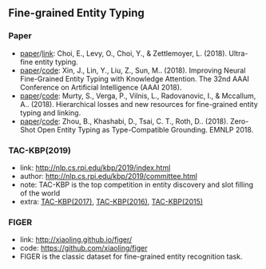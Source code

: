 ## **Fine-grained Entity Typing**


### Paper
  * [paper](https://aclweb.org/anthology/P18-1009)/[link](https://homes.cs.washington.edu/~eunsol/open_entity.html): Choi, E., Levy, O., Choi, Y., & Zettlemoyer, L. (2018). Ultra-fine entity typing.
  * [paper](http://nlp.csai.tsinghua.edu.cn/~lyk/publications/aaai2018_entitytyping.pdf)/[code](https://github.com/thunlp/KNET): Xin, J., Lin, Y., Liu, Z., Sun, M.. (2018). Improving Neural Fine-Grained Entity Typing with Knowledge Attention. The 32nd AAAI Conference on Artificial Intelligence (AAAI 2018).
  * [paper](https://aclweb.org/anthology/P18-1010)/[code](https://github.com/MurtyShikhar/Hierarchical-Typing): Murty, S., Verga, P., Vilnis, L., Radovanovic, I., & Mccallum, A.. (2018). Hierarchical losses and new resources for fine-grained entity typing and linking. 
  * [paper](http://www.cis.upenn.edu/~danielkh/files/2018_zoe/2018_zero_zhot_typing.pdf)/[code](https://github.com/CogComp/zoe): Zhou, B., Khashabi, D., Tsai, C. T., Roth, D.. (2018). Zero-Shot Open Entity Typing as Type-Compatible Grounding. EMNLP 2018.
  
### TAC-KBP(2019)
  * link: http://nlp.cs.rpi.edu/kbp/2019/index.html
  * author: http://nlp.cs.rpi.edu/kbp/2019/committee.html
  * note: TAC-KBP is the top competition in entity discovery and slot filling of the world
  * extra: [TAC-KBP(2017)](https://tac.nist.gov/2017/index.html), [TAC-KBP(2016)](http://nlp.cs.rpi.edu/kbp/2016/index.html), [TAC-KBP(2015)](http://nlp.cs.rpi.edu/kbp/2015/index.html)

### FIGER
  * link: http://xiaoling.github.io/figer/
  * code: https://github.com/xiaoling/figer
  * FIGER is the classic dataset for fine-grained entity recognition task.




